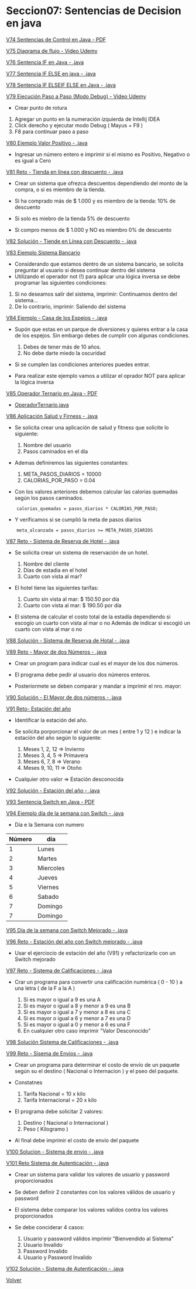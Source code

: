 # Seccion07: Sentencias de Decision en java

[V74 Sentencias de Control en Java - PDF](V74_Sentencias_de_Control_en_Java/06-01-00-SentenciasDecision-UJ.pdf)

[V75 Diagrama de flujo - Video Udemy](https://www.udemy.com/course/universidad-java-especialista-en-java-desde-cero-a-master/learn/lecture/44838409#overview)

[V76 Sentencia IF en Java - .java](V76_Sentencia_IF_en_Java/src/SentenciaIf.java)

[V77 Sentencia IF ELSE en java - .java](V77_Sentencia_IF_ELSE_en_Java/src/SentenciaIfElse.java)


[V78 Sentencia IF ELSEIF ELSE en Java - .java](V78_Sentencia_IF_ELSEIF_ELSE_en_Java/src/SentenciaElseIf.java)

[V79 Ejecución Paso a Paso (Modo Debug) - Video Udemy](https://www.udemy.com/course/universidad-java-especialista-en-java-desde-cero-a-master/learn/lecture/44838447#overview)
- Crear punto de rotura
 1. Agregar un punto en la numeración izquierda de Intellij IDEA
 2. Click derecho y ejecutar modo Debug ( Mayus + F9 )
 3. F8 para continuar paso a paso 


[V80 Ejemplo Valor Positivo - .java](V80_Ejemplo_Valor_Positivo/src/ValorPositivo.java)
- Ingresar un número entero e imprimir si el mismo es Positivo, Negativo 
    o es igual a Cero

[V81 Reto - Tienda en línea con descuento - .java](V81_Reto_Tienda_en_Linea_con_Descuento/src/TiendaEnLinea.java)
- Crear un sistema que ofrezca descuentos dependiendo del monto de la compra,
    o si es miembro de la tienda. 

- Si ha comprado más de $ 1.000 y es miembro de la tienda:
    10% de descuento

- Si solo es miebro de la tienda
    5% de descuento

- Si compro menos de $ 1.000 y NO es miembro
    0% de descuento


[V82 Solución - Tiende en Línea con Descuento - .java](V82_Solucion_Tienda_en_Linea_con_Descuento/src/TiendaEnLinea.java)

[V83 Ejemplo Sistema Bancario](V83_Ejemplo_Sistema_Bancario/src/SistemaBancario.java)
- Considerando que estamos dentro de un sistema bancario, se
    solicita preguntar al usuario si desea continuar
    dentro del sistema
- Utilizando el operador not (!) para aplicar una lógica inversa
    se debe programar las siguientes condiciones: 
1. Si no deseamos salir del sistema, imprimir:
    Continuamos dentro del sistema...
2. De lo contrario, imprimir: 
    Saliendo del sistema


[V84 Ejemplo - Casa de los Espejos - .java](V84_Ejemplo_Casa_de_los_Espejos/src/CasaDeLosEspejos.java)
- Supón que estas en un parque de diversiones y quieres entrar a la
    casa de los espejos.
    Sin  embargo debes de cumplir con algunas condiciones.
    1. Debes de tener más de 10 años. 
    2. No debe darte miedo la oscuridad
   
- Si se cumplen las condiciones anteriores puedes entrar.

- Para realizar este ejemplo vamos a utilizar el oprador NOT
    para aplicar la lógica inversa


[V85 Operador Ternario en Java - PDF](V85_Operadro_Ternario_en_Java/Docs/06-12-00-OperadorTernario-UJ.pdf)
 * [OperadorTernario.java](V85_Operadro_Ternario_en_Java/src/OperadorTernario.java)

[V86 Aplicación Salud y Firness - .java](V86_Aplicacion_Salud_y_Fitness/src/SaludYFitness.java)
- Se solicita crear una aplicación de salud y fitness que solicite
    lo siguiente:
    1. Nombre del usuario
    2. Pasos caminados en el día

- Ademas definiremos las siguientes constantes:
    1. META_PASOS_DIARIOS = 10000
    2. CALORIAS_POR_PASO = 0.04

- Con los valores anteriores debemos calcular las calorias 
    quemadas según los pasos caminados.
```
    calorias_quemadas = pasos_diarios * CALORIAS_POR_PASO;
```
- Y verificamos si se cumplió la meta de pasos diarios
```
    meta_alcanzada = pasos_diarios >= META_PASOS_DIARIOS
```


[V87 Reto - Sistema de Reserva de Hotel - .java](V87_Reto_Sistema_de_Reserva_de_Hotel/src/SistemaReservaHotel.java)
- Se solicita  crear un sistema de reservación de un hotel.
    1. Nombre del cliente
    2. Días de estadia en el hotel
    3. Cuarto con vista al mar?

- El hotel tiene las siguientes tarifas:
    1. Cuarto sin vista al mar: $ 150.50 por día
    2. Cuarto con vista al mar: $ 190.50 por día

- El sistema de calcular el costo total de la estadía
    dependiendo si escogío un cuarto con vista al mar o no
    Además de indicar si escogió un cuarto con vista al mar o no

[V88 Solución - Sistema de Reserva de Hotal - .java](V88_Solucion_Sistema_de_Reserva_de_Hotel/src/SistemaReservaHotel.java)

[V89 Reto - Mayor de dos Números - .java](V89_Mayor_de_dos_Numeros/src/NumeroMayor.java)
- Crear un program para indicar cual es el mayor
    de los dos números.

- El programa debe pedir al usuario dos números enteros.

- Posteriormete se deben comparar y mandar a imprimir el nro. mayor:


[V90 Solución - El Mayor de dos números - .java](V90_Solucion_Mayor_de_dos_Numeros/src/MayorDeDosNumeros.java)

[V91 Reto- Estación del año](V91_Reto_Estacion_del_Anio/src/EstacionDelAnio.java)
- Identificar la estación del año.

- Se solicita porporcionar el valor de un mes ( entre 1 y 12 )
    e indicar la estación del año según lo siguiente:
    1. Meses 1, 2, 12 => Invierno
    2. Meses 3, 4, 5 => Primavera
    3. Meses 6, 7, 8 => Verano
    4. Meses 9, 10, 11 => Otoño

- Cualquier otro valor => Estación desconocida


[V92 Solución - Estación del año - .java](V92_Solucion_Estacion_del_Anio/src/EstacionAnio.java)

[V93 Sentencia Switch en Java - PDF](V93_Sentencia_Switch_en_Java/06-20-00-SentenciasSwitch-UJ.pdf)

[V94 Ejemplo día de la semana con Switch - .java](V94_Ejemplo_dia_de_la_Semana_con_Switch/src/DiaSeamana.java)
- Día e la Semana con numero

| Número | día |
|---|---|
|1|Lunes|
|2|Martes|
|3|Miercoles|
|4|Jueves|
|5|Viernes|
|6|Sabado|
|7|Domingo|
|7|Domingo|

[V95 Día de la semana con Switch Mejorado - .java](V95_Dia_de_la_Semana_con_Switch_Mejorado/src/DiaSemana.java)

[V96 Reto - Estación del año con Switch mejorado - .java](V96_Estacion_del_Anio_con_Switch_mejorado/src/EstacionDelAnioMejorado.java)
- Usar el ejerciocio de estación del año (V91)
    y refactorizarlo con un Switch mejorado

[V97 Reto - Sistema de Calificaciones - .java](V97_Reto_Sistema_de_Calificaciones/src/SistemaCalificaciones)

- Crar un programa para convertir una calificación numérica ( 0 - 10 )
    a una letra ( de la F a la A )

    1. Si es mayor o igual a 9 es una A
    2. Si es mayor o igual a 8 y menor a 9 es una B
    3. Si es mayor o igual a 7 y menor a 8 es una C
    4. Si es mayor o igual a 6 y menor a 7 es una D
    5. Si es mayor o igual a 0 y menor a 6 es una F
    6. En cualquier otro caso imprimir "Valor Desconocido"

[V98 Solución Sistema de Calificaciones - .java](V98_Solucion_Sistema_de_Calificaciones/src/SistemaCalificaciones.java)

[V99 Reto - Sisema de Envios - .java](V99_Reto_Sistema_de_envios/src/SistemaEnvios.java)
- Crear un programa para determinar el costo de envío de un paquete
    según su el destino ( Nacional o Internacion ) y el pseo
    del paquete.

- Constatnes
    1. Tarifa Nacional = 10 x kilo
    2. Tarifa Internacional = 20 x kilo

- El programa debe solicitar 2 valores: 
    1. Destino ( Nacional o Internacional )
    2. Peso ( Kilogramo )

- Al final debe imprimir el costo de envío del paquete

[V100 Solucion - Sistema de envio - .java](V100_Solucion_Sistema_de_Envios/src/SistemaEnvios.java)

[V101 Reto Sistema de Autenticación - .java](V101_Reto_Sistema_de_Autenticacion/src/SistemaAutenticacion.java)
- Crear un sistema para validar los valores de usuario y
    password proporcionados

- Se deben definir 2 constantes con los valores válidos de usuario
    y password

- El sistema debe comparar los valores validos contra los
    valores proporcionados

- Se debe conciderar 4 casos:
    1. Usuario y password válidos
        imprimir "Bienvendido al Sistema"
    2. Usuario Invalido
    3. Password Invalido
    4. Usuario y Password Invalido

[V102 Solución - Sistema de Autenticación - .java](V102_Solucion_Sistema_de_Autenticacion/src/SistemaAutenticacion.java)

[Volver](../)